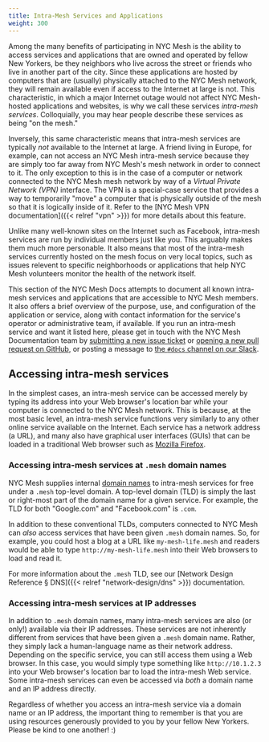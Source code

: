 ```yaml
---
title: Intra-Mesh Services and Applications
weight: 300
---
```


Among the many benefits of participating in NYC Mesh is the ability to access services and applications that are owned and operated by fellow New Yorkers, be they neighbors who live across the street or friends who live in another part of the city. Since these applications are hosted by computers that are (usually) physically attached to the NYC Mesh network, they will remain available even if access to the Internet at large is not. This characteristic, in which a major Internet outage would not affect NYC Mesh-hosted applications and websites, is why we call these services *intra-mesh services*. Colloquially, you may hear people describe these services as being "on the mesh."

Inversely, this same characteristic means that intra-mesh services are typically *not* available to the Internet at large. A friend living in Europe, for example, can not access an NYC Mesh intra-mesh service because they are simply too far away from NYC Mesh's mesh network in order to connect to it. The only exception to this is in the case of a computer or network connected to the NYC Mesh mesh network by way of a *Virtual Private Network (VPN)* interface. The VPN is a special-case service that provides a way to temporarily "move" a computer that is physically outside of the mesh so that it is logically inside of it. Refer to the [NYC Mesh VPN documentation]({{< relref "vpn" >}}) for more details about this feature.

Unlike many well-known sites on the Internet such as Facebook, intra-mesh services are run by individual members just like you. This arguably makes them much more personable. It also means that most of the intra-mesh services currently hosted on the mesh focus on very local topics, such as issues relevent to specific neighborhoods or applications that help NYC Mesh volunteers monitor the health of the network itself.

This section of the NYC Mesh Docs attempts to document all known intra-mesh services and applications that are accessible to NYC Mesh members. It also offers a brief overview of the purpose, use, and configuration of the application or service, along with contact information for the service's operator or administrative team, if available. If you run an intra-mesh service and want it listed here, please get in touch with the NYC Mesh Documentation team by [submitting a new issue ticket](https://github.com/nycmeshnet/docs/issues/new) or [opening a new pull request on GitHub](https://github.com/nycmeshnet/docs/blob/master/README.md#making-changes), or posting a message to [the `#docs` channel on our Slack](https://nycmesh.slack.com/messages/docs).

## Accessing intra-mesh services

In the simplest cases, an intra-mesh service can be accessed merely by typing its address into your Web browser's location bar while your computer is connected to the NYC Mesh network. This is because, at the most basic level, an intra-mesh service functions very similarly to any other online service available on the Internet. Each service has a network address (a URL), and many also have graphical user interfaces (GUIs) that can be loaded in a traditional Web browser such as [Mozilla Firefox](https://getfirefox.com/).

### Accessing intra-mesh services at `.mesh` domain names

NYC Mesh supplies internal [domain names](https://simple.wikipedia.org/wiki/Domain_Name_System) to intra-mesh services for free under a `.mesh` top-level domain. A top-level domain (TLD) is simply the last or right-most part of the domain name for a given service. For example, the TLD for both "Google.com" and "Facebook.com" is `.com`.

In addition to these conventional TLDs, computers connected to NYC Mesh can *also* access services that have been given `.mesh` domain names. So, for example, you could host a blog at a URL like `my-mesh-life.mesh` and readers would be able to type `http://my-mesh-life.mesh` into their Web browsers to load and read it.

For more information about the `.mesh` TLD, see our [Network Design Reference § DNS]({{< relref "network-design/dns" >}}) documentation.

### Accessing intra-mesh services at IP addresses

In addition to `.mesh` domain names, many intra-mesh services are also (or only!) available via their IP addresses. These services are not inherently different from services that have been given a `.mesh` domain name. Rather, they simply lack a human-language name as their network address. Depending on the specific service, you can still access them using a Web browser. In this case, you would simply type something like `http://10.1.2.3` into your Web browser's location bar to load the intra-mesh Web service. Some intra-mesh services can even be accessed via *both* a domain name and an IP address directly.

Regardless of whether you access an intra-mesh service via a domain name or an IP address, the important thing to remember is that you are using resources generously provided to you by your fellow New Yorkers. Please be kind to one another! :)

